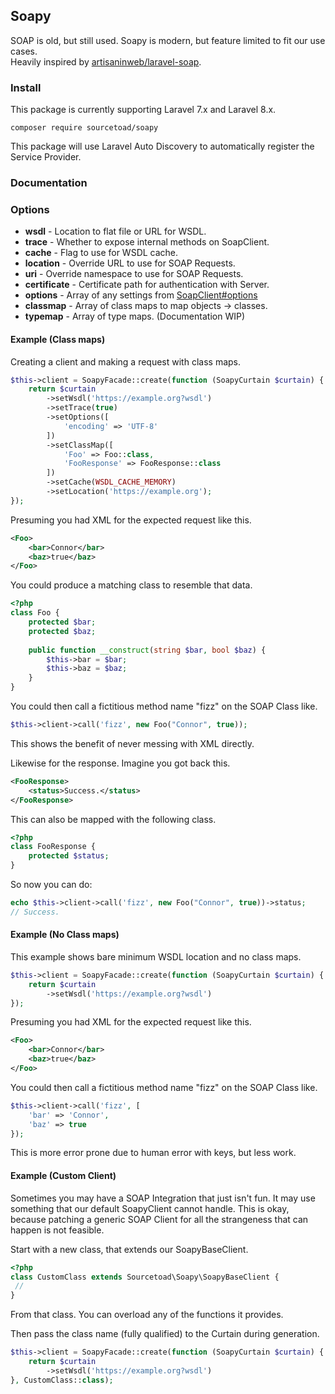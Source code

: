 ## Soapy

SOAP is old, but still used. Soapy is modern, but feature limited to fit our use cases.  
Heavily inspired by [artisaninweb/laravel-soap](https://github.com/artisaninweb/laravel-soap).

### Install
This package is currently supporting Laravel 7.x and Laravel 8.x.

```shell
composer require sourcetoad/soapy
```

This package will use Laravel Auto Discovery to automatically register the Service Provider.

### Documentation

### Options

 * **wsdl** - Location to flat file or URL for WSDL.
 * **trace** - Whether to expose internal methods on SoapClient.
 * **cache** - Flag to use for WSDL cache.
 * **location** - Override URL to use for SOAP Requests.
 * **uri** - Override namespace to use for SOAP Requests.
 * **certificate** - Certificate path for authentication with Server.
 * **options** - Array of any settings from [SoapClient#options](https://www.php.net/manual/en/soapclient.soapclient.php#options)
 * **classmap** - Array of class maps to map objects -> classes.
 * **typemap** - Array of type maps. (Documentation WIP)

#### Example (Class maps)
Creating a client and making a request with class maps.

```php
$this->client = SoapyFacade::create(function (SoapyCurtain $curtain) {
    return $curtain
        ->setWsdl('https://example.org?wsdl')
        ->setTrace(true)
        ->setOptions([
            'encoding' => 'UTF-8'
        ])
        ->setClassMap([
            'Foo' => Foo::class,
            'FooResponse' => FooResponse::class
        ])
        ->setCache(WSDL_CACHE_MEMORY)
        ->setLocation('https://example.org');
});
```

Presuming you had XML for the expected request like this.

```xml
<Foo>
    <bar>Connor</bar>
    <baz>true</baz>
</Foo>
```

You could produce a matching class to resemble that data.

```php
<?php
class Foo {
    protected $bar;
    protected $baz;
    
    public function __construct(string $bar, bool $baz) {
        $this->bar = $bar;
        $this->baz = $baz;
    }
}
```

You could then call a fictitious method name "fizz" on the SOAP Class like.

```php
$this->client->call('fizz', new Foo("Connor", true));
```

This shows the benefit of never messing with XML directly.

Likewise for the response. Imagine you got back this.

```xml
<FooResponse>
    <status>Success.</status>
</FooResponse>
```

This can also be mapped with the following class.

```php
<?php
class FooResponse {
    protected $status;
}
```

So now you can do:

```php
echo $this->client->call('fizz', new Foo("Connor", true))->status;
// Success.
```


#### Example (No Class maps)

This example shows bare minimum WSDL location and no class maps.

```php
$this->client = SoapyFacade::create(function (SoapyCurtain $curtain) {
    return $curtain
        ->setWsdl('https://example.org?wsdl')
});
```

Presuming you had XML for the expected request like this.

```xml
<Foo>
    <bar>Connor</bar>
    <baz>true</baz>
</Foo>
```

You could then call a fictitious method name "fizz" on the SOAP Class like.

```php
$this->client->call('fizz', [
    'bar' => 'Connor',
    'baz' => true
});
```

This is more error prone due to human error with keys, but less work.

#### Example (Custom Client)

Sometimes you may have a SOAP Integration that just isn't fun. It may use something that our default SoapyClient cannot handle.
This is okay, because patching a generic SOAP Client for all the strangeness that can happen is not feasible.

Start with a new class, that extends our SoapyBaseClient.

```php
<?php
class CustomClass extends Sourcetoad\Soapy\SoapyBaseClient {
 // 
}
```

From that class. You can overload any of the functions it provides.

Then pass the class name (fully qualified) to the Curtain during generation.

```php
$this->client = SoapyFacade::create(function (SoapyCurtain $curtain) {
    return $curtain
        ->setWsdl('https://example.org?wsdl')
}, CustomClass::class);
```
